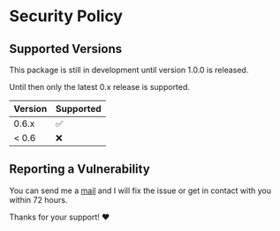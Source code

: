 # Security Policy

## Supported Versions

This package is still in development until version 1.0.0 is released.

Until then only the latest 0.x release is supported.

| Version | Supported          |
| ------- | ------------------ |
| 0.6.x   | :white_check_mark: |
| < 0.6   | :x:                |

## Reporting a Vulnerability

You can send me a [mail](mailto:code@schaechinger.com) and I will fix the issue or get in contact with you within 72 hours.

Thanks for your support! :heart:
